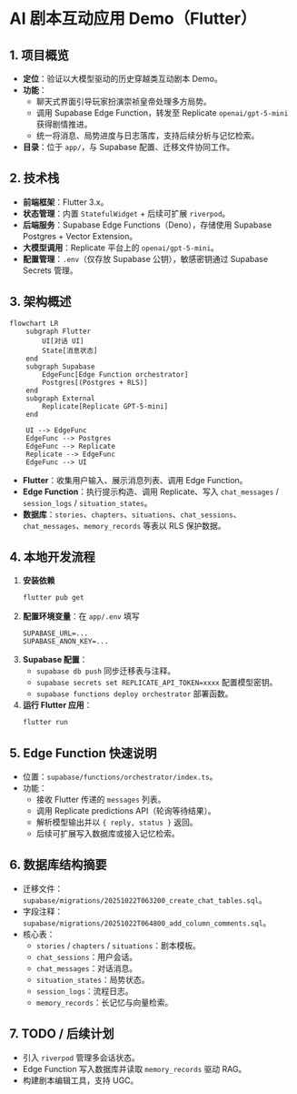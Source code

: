 # AI 剧本互动应用 Demo（Flutter）

## 1. 项目概览
- **定位**：验证以大模型驱动的历史穿越类互动剧本 Demo。
- **功能**：
  - 聊天式界面引导玩家扮演崇祯皇帝处理多方局势。
  - 调用 Supabase Edge Function，转发至 Replicate `openai/gpt-5-mini` 获得剧情推进。
  - 统一将消息、局势进度与日志落库，支持后续分析与记忆检索。
- **目录**：位于 `app/`，与 Supabase 配置、迁移文件协同工作。

## 2. 技术栈
- **前端框架**：Flutter 3.x。
- **状态管理**：内置 `StatefulWidget` + 后续可扩展 `riverpod`。
- **后端服务**：Supabase Edge Functions（Deno），存储使用 Supabase Postgres + Vector Extension。
- **大模型调用**：Replicate 平台上的 `openai/gpt-5-mini`。
- **配置管理**：`.env`（仅存放 Supabase 公钥），敏感密钥通过 Supabase Secrets 管理。

## 3. 架构概述
```mermaid
flowchart LR
    subgraph Flutter
        UI[对话 UI]
        State[消息状态]
    end
    subgraph Supabase
        EdgeFunc[Edge Function orchestrator]
        Postgres[(Postgres + RLS)]
    end
    subgraph External
        Replicate[Replicate GPT-5-mini]
    end

    UI --> EdgeFunc
    EdgeFunc --> Postgres
    EdgeFunc --> Replicate
    Replicate --> EdgeFunc
    EdgeFunc --> UI
```

- **Flutter**：收集用户输入、展示消息列表、调用 Edge Function。
- **Edge Function**：执行提示构造、调用 Replicate、写入 `chat_messages` / `session_logs` / `situation_states`。
- **数据库**：`stories`、`chapters`、`situations`、`chat_sessions`、`chat_messages`、`memory_records` 等表以 RLS 保护数据。

## 4. 本地开发流程
1. **安装依赖**
   ```bash
   flutter pub get
   ```
2. **配置环境变量**：在 `app/.env` 填写
   ```env
   SUPABASE_URL=...
   SUPABASE_ANON_KEY=...
   ```
3. **Supabase 配置**：
   - `supabase db push` 同步迁移表与注释。
   - `supabase secrets set REPLICATE_API_TOKEN=xxxx` 配置模型密钥。
   - `supabase functions deploy orchestrator` 部署函数。
4. **运行 Flutter 应用**：
   ```bash
   flutter run
   ```

## 5. Edge Function 快速说明
- 位置：`supabase/functions/orchestrator/index.ts`。
- 功能：
  - 接收 Flutter 传递的 `messages` 列表。
  - 调用 Replicate predictions API（轮询等待结果）。
  - 解析模型输出并以 `{ reply, status }` 返回。
  - 后续可扩展写入数据库或接入记忆检索。

## 6. 数据库结构摘要
- 迁移文件：`supabase/migrations/20251022T063200_create_chat_tables.sql`。
- 字段注释：`supabase/migrations/20251022T064800_add_column_comments.sql`。
- 核心表：
  - `stories` / `chapters` / `situations`：剧本模板。
  - `chat_sessions`：用户会话。
  - `chat_messages`：对话消息。
  - `situation_states`：局势状态。
  - `session_logs`：流程日志。
  - `memory_records`：长记忆与向量检索。

## 7. TODO / 后续计划
- 引入 `riverpod` 管理多会话状态。
- Edge Function 写入数据库并读取 `memory_records` 驱动 RAG。
- 构建剧本编辑工具，支持 UGC。

